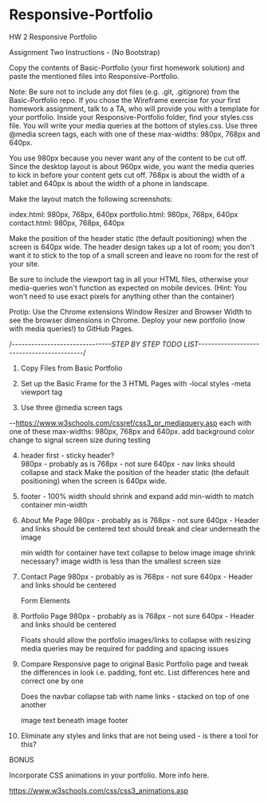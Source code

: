 # Responsive-Portfolio
HW 2 Responsive Portfolio

Assignment Two Instructions - (No Bootstrap)


Copy the contents of Basic-Portfolio (your first homework solution) and paste the mentioned files into Responsive-Portfolio.

Note: Be sure not to include any dot files (e.g. .git, .gitignore) from the Basic-Portfolio repo.
If you chose the Wireframe exercise for your first homework assignment, talk to a TA, who will provide you with a template for your portfolio.
Inside your Responsive-Portfolio folder, find your styles.css file. You will write your media queries at the bottom of styles.css.
Use three @media screen tags, each with one of these max-widths: 980px, 768px and 640px.

You use 980px because you never want any of the content to be cut off. Since the desktop layout is about 960px wide, you want the media queries to kick in before your content gets cut off.
768px is about the width of a tablet and 640px is about the width of a phone in landscape.

Make the layout match the following screenshots:

index.html: 980px, 768px, 640px
portfolio.html: 980px, 768px, 640px
contact.html: 980px, 768px, 640px


Make the position of the header static (the default positioning) when the screen is 640px wide. The header design takes up a lot of room; you don't want it to stick to the top of a small screen and leave no room for the rest of your site.

Be sure to include the viewport tag in all your HTML files, otherwise your media-queries won't function as expected on mobile devices. (Hint: You won't need to use exact pixels for anything other than the container)

Protip: Use the Chrome extensions Window Resizer and Browser Width to see the browser dimensions in Chrome.
Deploy your new portfolio (now with media queries!) to GitHub Pages.



/*-------------------------------STEP BY STEP TODO LIST------------------------------------------*/


1) Copy Files from Basic  Portfolio 

2) Set up the Basic Frame for the 3 HTML Pages with 
    -local styles
    -meta viewport tag

3) Use three @media screen tags

--https://www.w3schools.com/cssref/css3_pr_mediaquery.asp
    each with one of these max-widths: 980px, 768px and 640px.
    add background color change to signal screen size during testing

4) header first - sticky header?  
    980px - probably as is
    768px - not sure
    640px - nav links should collapse and stack
    Make the position of the header static (the default positioning) when the screen is 640px wide. 

3) footer - 100% width should shrink and expand
    add min-width to match container min-width

4) About Me Page
    980px - probably as is
    768px - not sure
    640px - 
    Header and links should be centered
    text should break and clear underneath the image


   min width for container
   have text collapse to below image
   image shrink necessary?  image width is less than the smallest screen size

5) Contact Page
    980px - probably as is
    768px - not sure
    640px - 
    Header and links should be centered

    Form Elements

6) Portfolio Page
    980px - probably as is
    768px - not sure
    640px - 
    Header and links should be centered

    Floats should allow the portfolio images/links to collapse with resizing 
    media queries may be required for padding and spacing issues

7) Compare Responsive page to original Basic Portfolio page and tweak the differences in look i.e. padding, font etc.
    List differences here and correct one by one 

    Does the navbar collapse
    tab with name
    links - stacked on top of one another 

    image
    text beneath image
    footer

8) Eliminate any styles and links that are not being used - is there a tool for this?

BONUS


Incorporate CSS animations in your portfolio. More info here.

https://www.w3schools.com/css/css3_animations.asp